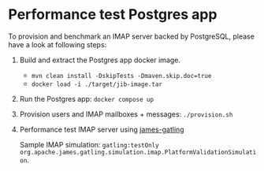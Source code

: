# Performance test Postgres app

To provision and benchmark an IMAP server backed by PostgreSQL, please have a look at following steps:
1. Build and extract the Postgres app docker image.
   - `mvn clean install -DskipTests -Dmaven.skip.doc=true`
   - `docker load -i ./target/jib-image.tar`
2. Run the Postgres app: `docker compose up`
3. Provision users and IMAP mailboxes + messages: `./provision.sh`
4. Performance test IMAP server using [james-gatling](https://github.com/linagora/james-gatling)
   
   Sample IMAP simulation: `gatling:testOnly org.apache.james.gatling.simulation.imap.PlatformValidationSimulation`.